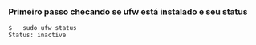 ### Primeiro passo checando se ufw está instalado e seu status
```
$   sudo ufw status
Status: inactive
```
